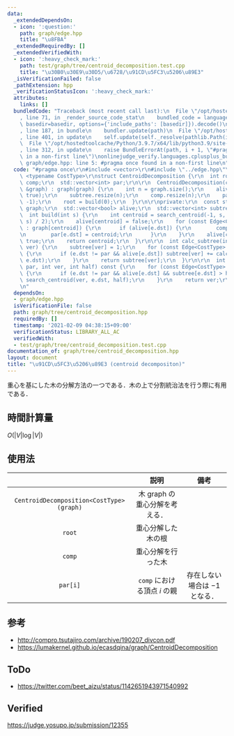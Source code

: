 ```yaml
---
data:
  _extendedDependsOn:
  - icon: ':question:'
    path: graph/edge.hpp
    title: "\u8FBA"
  _extendedRequiredBy: []
  _extendedVerifiedWith:
  - icon: ':heavy_check_mark:'
    path: test/graph/tree/centroid_decomposition.test.cpp
    title: "\u30B0\u30E9\u30D5/\u6728/\u91CD\u5FC3\u5206\u89E3"
  _isVerificationFailed: false
  _pathExtension: hpp
  _verificationStatusIcon: ':heavy_check_mark:'
  attributes:
    links: []
  bundledCode: "Traceback (most recent call last):\n  File \"/opt/hostedtoolcache/Python/3.9.7/x64/lib/python3.9/site-packages/onlinejudge_verify/documentation/build.py\"\
    , line 71, in _render_source_code_stat\n    bundled_code = language.bundle(stat.path,\
    \ basedir=basedir, options={'include_paths': [basedir]}).decode()\n  File \"/opt/hostedtoolcache/Python/3.9.7/x64/lib/python3.9/site-packages/onlinejudge_verify/languages/cplusplus.py\"\
    , line 187, in bundle\n    bundler.update(path)\n  File \"/opt/hostedtoolcache/Python/3.9.7/x64/lib/python3.9/site-packages/onlinejudge_verify/languages/cplusplus_bundle.py\"\
    , line 401, in update\n    self.update(self._resolve(pathlib.Path(included), included_from=path))\n\
    \  File \"/opt/hostedtoolcache/Python/3.9.7/x64/lib/python3.9/site-packages/onlinejudge_verify/languages/cplusplus_bundle.py\"\
    , line 312, in update\n    raise BundleErrorAt(path, i + 1, \"#pragma once found\
    \ in a non-first line\")\nonlinejudge_verify.languages.cplusplus_bundle.BundleErrorAt:\
    \ graph/edge.hpp: line 5: #pragma once found in a non-first line\n"
  code: "#pragma once\r\n#include <vector>\r\n#include \"../edge.hpp\"\r\n\r\ntemplate\
    \ <typename CostType>\r\nstruct CentroidDecomposition {\r\n  int root;\r\n  std::vector<std::vector<int>>\
    \ comp;\r\n  std::vector<int> par;\r\n\r\n  CentroidDecomposition(const std::vector<std::vector<Edge<CostType>>>\
    \ &graph) : graph(graph) {\r\n    int n = graph.size();\r\n    alive.assign(n,\
    \ true);\r\n    subtree.resize(n);\r\n    comp.resize(n);\r\n    par.assign(n,\
    \ -1);\r\n    root = build(0);\r\n  }\r\n\r\nprivate:\r\n  const std::vector<std::vector<Edge<CostType>>>\
    \ graph;\r\n  std::vector<bool> alive;\r\n  std::vector<int> subtree;\r\n\r\n\
    \  int build(int s) {\r\n    int centroid = search_centroid(-1, s, calc_subtree(-1,\
    \ s) / 2);\r\n    alive[centroid] = false;\r\n    for (const Edge<CostType> &e\
    \ : graph[centroid]) {\r\n      if (alive[e.dst]) {\r\n        comp[centroid].emplace_back(build(e.dst));\r\
    \n        par[e.dst] = centroid;\r\n      }\r\n    }\r\n    alive[centroid] =\
    \ true;\r\n    return centroid;\r\n  }\r\n\r\n  int calc_subtree(int par, int\
    \ ver) {\r\n    subtree[ver] = 1;\r\n    for (const Edge<CostType> &e : graph[ver])\
    \ {\r\n      if (e.dst != par && alive[e.dst]) subtree[ver] += calc_subtree(ver,\
    \ e.dst);\r\n    }\r\n    return subtree[ver];\r\n  }\r\n\r\n  int search_centroid(int\
    \ par, int ver, int half) const {\r\n    for (const Edge<CostType> &e : graph[ver])\
    \ {\r\n      if (e.dst != par && alive[e.dst] && subtree[e.dst] > half) return\
    \ search_centroid(ver, e.dst, half);\r\n    }\r\n    return ver;\r\n  }\r\n};\r\
    \n"
  dependsOn:
  - graph/edge.hpp
  isVerificationFile: false
  path: graph/tree/centroid_decomposition.hpp
  requiredBy: []
  timestamp: '2021-02-09 04:38:15+09:00'
  verificationStatus: LIBRARY_ALL_AC
  verifiedWith:
  - test/graph/tree/centroid_decomposition.test.cpp
documentation_of: graph/tree/centroid_decomposition.hpp
layout: document
title: "\u91CD\u5FC3\u5206\u89E3 (centroid decompositon)"
---
```


重心を基にした木の分解方法の一つである．木の上で分割統治法を行う際に有用である．


## 時間計算量

$O(\lvert V \rvert \log{\lvert V \rvert})$


## 使用法

||説明|備考|
|:--:|:--:|:--:|
|`CentroidDecomposition<CostType>(graph)`|木 $\mathrm{graph}$ の重心分解を考える．||
|`root`|重心分解した木の根||
|`comp`|重心分解を行った木||
|`par[i]`|`comp` における頂点 $i$ の親|存在しない場合は $-1$ となる．|


## 参考

- http://compro.tsutajiro.com/archive/190207_divcon.pdf
- https://lumakernel.github.io/ecasdqina/graph/CentroidDecomposition


## ToDo

- https://twitter.com/beet_aizu/status/1142651943971540992


## Verified

https://judge.yosupo.jp/submission/12355
